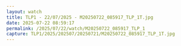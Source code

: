 ```yaml
---
layout: watch
title: TLP1 - 22/07/2025 - M20250722_085917_TLP_1T.jpg
date: 2025-07-22 08:59:17
permalink: /2025/07/22/watch/M20250722_085917_TLP_1
capture: TLP1/2025/202507/20250721/M20250722_085917_TLP_1T.jpg
---
```

